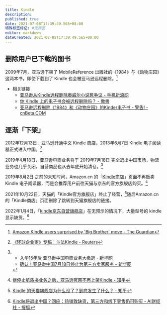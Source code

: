 ```yaml
---
title: Kindle
description:
published: true
date: 2021-07-08T17:39:49.565+08:00
特殊标签标记: #无标签
editor: markdown
dateCreated: 2021-07-08T17:39:49.565+08:00
---
```


## 删除用户已下载的图书

2009年7月，亚马逊下架了 MobileReference 出版社的《1984》与《动物庄园》这两本书，即使下载到了 Kindle 也会被亚马逊远程删除。[^1984]

[^1984]: [Amazon Kindle users surprised by 'Big Brother' move - The Guardian](https://web.archive.org/web/20211219060117/https://www.theguardian.com/technology/2009/jul/17/amazon-kindle-1984)

+ 相关链接
    + [亚马逊从Kindle远程删除奥威尔小说惹争议 - 手机新浪网](https://web.archive.org/web/20210702053241/https://finance.sina.cn/usstock/hlwgs/2009-07-18/tech-ichmifpy5776780.d.html?fromtech=1)
    + [你 Kindle 上的电子书会被远程删除吗？ - 做書](https://web.archive.org/web/20210225165712if_/https://zuoshu.com/d/24-kindle)
    + [亚马逊远程删除《1984》和《动物庄园》的Kinder电子书 - 警告! - cnBeta.COM](https://web.archive.org/web/20210705054707/https://www.cnbeta.com/articles/tech/88938.htm)

## 逐渐「下架」

2012年12月13日，亚马逊开通中文 Kindle 商店，2013年6月7日 Kindle 电子阅读器正式进入中国。[^icl]

[^icl]: [《环球企业家》专稿：斗法Kindle - Reuters](https://web.archive.org/web/20220105055412/https://www.reuters.com/article/third-party-global-entrepreneur-oct-2-4-idCNCNE9AI01R20131119)

2019年4月18日，亚马逊电商业务将于 2019年7月18日 完全退出中国市场，物流业务也几乎关闭，自营商品也从去年底开始清仓。[^ac]

[^ac]: 
    + [入华15年后 亚马逊中国电商业务大撤退 - 新华网](https://web.archive.org/web/20190422061518/http://www.xinhuanet.com/fortune/2019-04/19/c_1210113086.htm)
    + [确认！亚马逊中国7月18日停止为第三方卖家服务 - 新华网](https://web.archive.org/web/20200806202333/http://www.xinhuanet.com/fortune/2019-04/18/c_1124385704.htm)

2019年8月2日 之前的未知时间，Amazon.cn 的「[Kindle商店](https://www.amazon.cn/Kindle%E5%95%86%E5%BA%97/b/ref=topnav_storetab_kinc?ie=UTF8&node=116087071)」页面不再贩卖 Kindle 电子阅读器，而是会推荐用户前往天猫与京东的官方旗舰店购买。[^ack]

[^ack]: [继停止纸质书业务之后，亚马逊官网不再上架Kindle - 知乎](https://web.archive.org/web/20220105070712/https://zhuanlan.zhihu.com/p/76322781)

2021年10月22日，天猫的「Kindle官方旗舰店」终止了经营，[^tm]随后Amazon.cn 的「Kindle商店」页面删除了跳转到天猫旗舰店的链接。

[^tm]: [Kindle 的天猫旗舰店为什么没了？到底发生了什么？ - 知乎](https://web.archive.org/web/20220105060611/https://www.zhihu.com/question/488673995)
    
2022年1月4日，「[kindle京东自营旗舰店](https://shop.m.jd.com/?shopId=1000002062)」在无预示的情况下，大量型号的 kindle 显示缺货。[^jd]

[^jd]: [Kindle将退出中国？回应：热销致缺货，第三方和线下零售仍可购买 - AI财经社 - 搜狐](https://web.archive.org/web/20220105065358/https://www.sohu.com/a/514260024_120780844)
